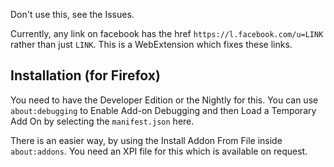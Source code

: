 Don't use this, see the Issues.

Currently, any link on facebook has the href `https://l.facebook.com/u=LINK` rather than just `LINK`.
This is a WebExtension which fixes these links.

## Installation (for Firefox)

You need to have the Developer Edition or the Nightly for this. You can use `about:debugging` to Enable Add-on Debugging and then Load a Temporary Add On by selecting the `manifest.json` here.

There is an easier way, by using the Install Addon From File inside `about:addons`. You need an XPI file for this which is available on request.
